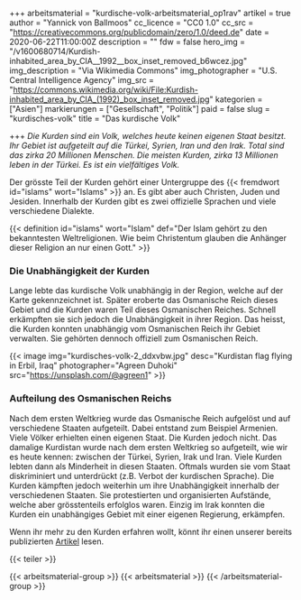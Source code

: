 +++
arbeitsmaterial = "kurdische-volk-arbeitsmaterial_op1rav"
artikel = true
author = "Yannick von Ballmoos"
cc_licence = "CC0 1.0"
cc_src = "https://creativecommons.org/publicdomain/zero/1.0/deed.de"
date = 2020-06-22T11:00:00Z
description = ""
fdw = false
hero_img = "/v1600680714/Kurdish-inhabited_area_by_CIA__1992__box_inset_removed_b6wcez.jpg"
img_description = "Via Wikimedia Commons"
img_photographer = "U.S. Central Intelligence Agency"
img_src = "https://commons.wikimedia.org/wiki/File:Kurdish-inhabited_area_by_CIA_(1992)_box_inset_removed.jpg"
kategorien = ["Asien"]
markierungen = ["Gesellschaft", "Politik"]
paid = false
slug = "kurdisches-volk"
title = "Das kurdische Volk"

+++
_Die Kurden sind ein Volk, welches heute keinen eigenen Staat besitzt. Ihr Gebiet ist aufgeteilt auf die Türkei, Syrien, Iran und den Irak. Total sind das zirka 20 Millionen Menschen. Die meisten Kurden, zirka 13 Millionen leben in der Türkei. Es ist ein vielfältiges Volk._

Der grösste Teil der Kurden gehört einer Untergruppe des {{< fremdwort id="islams" wort="Islams" >}} an. Es gibt aber auch Christen, Juden und Jesiden. Innerhalb der Kurden gibt es zwei offizielle Sprachen und viele verschiedene Dialekte.

{{< definition id="islams" wort="Islam" def="Der Islam gehört zu den bekanntesten Weltreligionen. Wie beim Christentum glauben die Anhänger dieser Religion an nur einen Gott." >}}

### Die Unabhängigkeit der Kurden

Lange lebte das kurdische Volk unabhängig in der Region, welche auf der Karte gekennzeichnet ist. Später eroberte das Osmanische Reich dieses Gebiet und die Kurden waren Teil dieses Osmanischen Reiches. Schnell erkämpften sie sich jedoch die Unabhängigkeit in ihrer Region. Das heisst, die Kurden konnten unabhängig vom Osmanischen Reich ihr Gebiet verwalten. Sie gehörten dennoch offiziell zum Osmanischen Reich.

{{< image img="kurdisches-volk-2_ddxvbw.jpg" desc="Kurdistan flag flying in Erbil, Iraq" photographer="Agreen Duhoki" src="https://unsplash.com/@agreen1" >}}

### Aufteilung des Osmanischen Reichs

Nach dem ersten Weltkrieg wurde das Osmanische Reich aufgelöst und auf verschiedene Staaten aufgeteilt. Dabei entstand zum Beispiel Armenien. Viele Völker erhielten einen eigenen Staat. Die Kurden jedoch nicht. Das damalige Kurdistan wurde nach dem ersten Weltkrieg so aufgeteilt, wie wir es heute kennen: zwischen der Türkei, Syrien, Irak und Iran. Viele Kurden lebten dann als Minderheit in diesen Staaten. Oftmals wurden sie vom Staat diskriminiert und unterdrückt (z.B. Verbot der kurdischen Sprache). Die Kurden kämpften jedoch weiterhin um ihre Unabhängigkeit innerhalb der verschiedenen Staaten. Sie protestierten und organisierten Aufstände, welche aber grösstenteils erfolglos waren. Einzig im Irak konnten die Kurden ein unabhängiges Gebiet mit einer eigenen Regierung, erkämpfen.

Wenn ihr mehr zu den Kurden erfahren wollt, könnt ihr einen unserer bereits publizierten [Artikel](https://www.chinderzytig.ch/kurden-in-syrien) lesen.

{{< teiler >}}

{{< arbeitsmaterial-group >}}
{{< arbeitsmaterial >}}
{{< /arbeitsmaterial-group >}}
